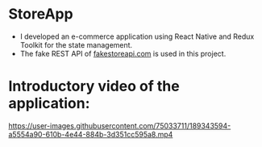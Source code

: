 # StoreApp
- I developed an e-commerce application using React Native and Redux Toolkit for the state management.
- The fake REST API of <a href="https://fakestoreapi.com">fakestoreapi.com</a> is used in this project.

# Introductory video of the application:
https://user-images.githubusercontent.com/75033711/189343594-a5554a90-610b-4e44-884b-3d351cc595a8.mp4

